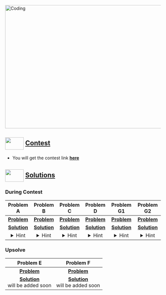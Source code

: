 <img alt="Coding" width="800px" height="400px" src="https://cdn.dribbble.com/users/1959912/screenshots/6463995/competition_dribbble.gif">

## <img src = "https://cdn.dribbble.com/users/2131993/screenshots/4948736/media/421d4ed2f3d23c73d64d20963f61f422.gif" align = "center" width = "60px" height = "40px"> [Contest](#contest)
- You will get the contest link [**here**](https://codeforces.com/contest/1807)


## <img src = "https://cdn.dribbble.com/users/1138721/screenshots/10809828/media/478d32b2e65c8c3194b7f2154e179231.gif" align = "center" width = "60px" height = "40px"> [Solutions](#solutions)

### During Contest
|**Problem A**|**Problem B**|**Problem C**|**Problem D**|**Problem G1**|**Problem G2**|
|:--:|:--:|:--:|:--:|:--:|:--:|
|[**Problem**](https://codeforces.com/contest/1807/problem/A)|[**Problem**](https://codeforces.com/contest/1807/problem/B)|[**Problem**](https://codeforces.com/contest/1807/problem/C)|[**Problem**](https://codeforces.com/contest/1807/problem/D)|[**Problem**](https://codeforces.com/contest/1807/problem/G1)|[**Problem**](https://codeforces.com/contest/1807/problem/G2)|
|[**Solution**](https://github.com/khalid586/Live-and-Virtual-Contests/blob/main/LIve%20Contests/CF%20Round%20859/CF%201807A.cpp)| [**Solution**](https://github.com/khalid586/Live-and-Virtual-Contests/blob/main/LIve%20Contests/CF%20Round%20859/CF%201807B.cpp)| [**Solution**](https://github.com/khalid586/Live-and-Virtual-Contests/blob/main/LIve%20Contests/CF%20Round%20859/CF%201807C.cpp)|[**Solution**](https://github.com/khalid586/Live-and-Virtual-Contests/blob/main/LIve%20Contests/CF%20Round%20859/CF%201807D.cpp)|[**Solution**](https://github.com/khalid586/Live-and-Virtual-Contests/blob/main/LIve%20Contests/CF%20Round%20859/CF%201807G1.cpp)|[**Solution**](https://github.com/khalid586/Live-and-Virtual-Contests/blob/main/LIve%20Contests/CF%20Round%20859/CF%201807G2.cpp)|
|<details> <summary> Hint</summary> Simply check if a+b is equal to c or not . If yes then print + ,else print - </details>|<details> <summary> Hint</summary> Simply check if the sum of even numbers is greater than the sum of odd numbers or not then print yes or no according to that.</details>| <details> <summary> Hint</summary> You have to check whether there is any character for which the difference between two consecutive indexes in odd or not. If there exists any such character then the answer will be no (beacause it impossible to construct such binary string with altering 1 and 0)otherwise yes.</details> | <details> <summary> Hint</summary> Use prefix sum.</details> |  <details> <summary> Hint</summary> Think solving the problem using prefix sum.</details> |  <details> <summary> Hint</summary> Think solving the problem using prefix sum.</details> |


### Upsolve

|**Problem E**|**Problem F**|
|:--:|:--:|
[**Problem**](https://codeforces.com/contest/1807/problem/E)|[**Problem**](https://codeforces.com/contest/1807/problem/F)|
|[**Solution**]()<br> will be added soon| [**Solution**]()<br> will be added soon|
